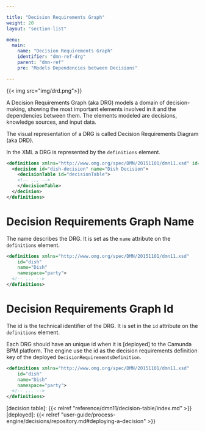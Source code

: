 ```yaml
---

title: "Decision Requirements Graph"
weight: 20
layout: "section-list"

menu:
  main:
    name: "Decision Requirements Graph"
    identifier: "dmn-ref-drg"
    parent: "dmn-ref"
    pre: "Models Dependencies between Decisions"

---
```


{{< img src="img/drd.png">}}

A Decision Requirements Graph (aka DRG) models a domain of decision-making, showing the most important elements involved in it and the dependencies
between them. The elements modeled are decisions, knowledge sources, and input data.

The visual representation of a DRG is called Decision Requirements Diagram (aka DRD).

In the XML a DRG is represented by the `definitions` element.

```xml
<definitions xmlns="http://www.omg.org/spec/DMN/20151101/dmn11.xsd" id="dish" name="Desired Dish" namespace="party">
  <decision id="dish-decision" name="Dish Decision">
    <decisionTable id="decisionTable">
    <!-- ... -->
    </decisionTable>
  </decision>
</definitions>
```

# Decision Requirements Graph Name

The name describes the DRG. It is set as the `name` attribute on the `definitions` element.


```xml
<definitions xmlns="http://www.omg.org/spec/DMN/20151101/dmn11.xsd"
    id="dish"
    name="Dish"
    namespace="party">
  <!-- ... -->
</definitions>
```

# Decision Requirements Graph Id

The id is the technical identifier of the DRG. It is set in the `id` attribute on the `definitions` element.

Each DRG should have an unique id when it is [deployed] to the Camunda BPM
platform. The engine use the id as the decision requirements definition key of the deployed
`DecisionRequirementsDefinition`.

```xml
<definitions xmlns="http://www.omg.org/spec/DMN/20151101/dmn11.xsd"
    id="dish"
    name="Dish"
    namespace="party">
  <!-- ... -->
</definitions>
```

[decision table]: {{< relref "reference/dmn11/decision-table/index.md" >}}
[deployed]: {{< relref "user-guide/process-engine/decisions/repository.md#deploying-a-decision" >}}
